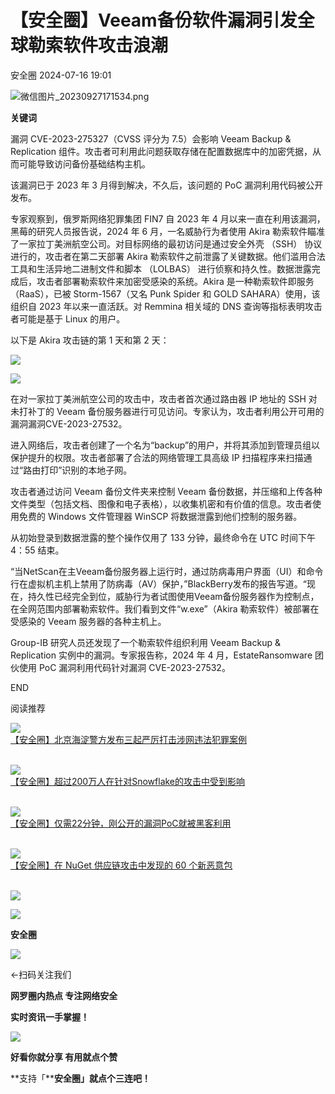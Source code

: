#  【安全圈】Veeam备份软件漏洞引发全球勒索软件攻击浪潮   
 安全圈   2024-07-16 19:01  
  
![](https://mmbiz.qpic.cn/sz_mmbiz_png/aBHpjnrGylgOvEXHviaXu1fO2nLov9bZ055v7s8F6w1DD1I0bx2h3zaOx0Mibd5CngBwwj2nTeEbupw7xpBsx27Q/640?wx_fmt=png&from=appmsg "微信图片_20230927171534.png")  
  
  
**关键词**  
  
  
  
  
  
漏洞 CVE-2023-275327（CVSS 评分为 7.5）会影响 Veeam Backup & Replication 组件。攻击者可利用此问题获取存储在配置数据库中的加密凭据，从而可能导致访问备份基础结构主机。  
  
该漏洞已于 2023 年 3 月得到解决，不久后，该问题的 PoC 漏洞利用代码被公开发布。  
  
专家观察到，俄罗斯网络犯罪集团 FIN7 自 2023 年 4 月以来一直在利用该漏洞，黑莓的研究人员报告说，2024 年 6 月，一名威胁行为者使用 Akira 勒索软件瞄准了一家拉丁美洲航空公司。对目标网络的最初访问是通过安全外壳 （SSH） 协议进行的，攻击者在第二天部署 Akira 勒索软件之前泄露了关键数据。他们滥用合法工具和生活异地二进制文件和脚本 （LOLBAS） 进行侦察和持久性。数据泄露完成后，攻击者部署勒索软件来加密受感染的系统。Akira 是一种勒索软件即服务 （RaaS），已被 Storm-1567（又名 Punk Spider 和 GOLD SAHARA）使用，该组织自 2023 年以来一直活跃。对 Remmina 相关域的 DNS 查询等指标表明攻击者可能是基于 Linux 的用户。  
  
以下是 Akira 攻击链的第 1 天和第 2 天：  
  
![](https://mmbiz.qpic.cn/sz_mmbiz_png/aBHpjnrGylgAjUUHuyCsLmlTC8MOiaqmFzr0ynauJvCmndGFf8orLChJ22YuWpj9Mldfib41fM7PJXqZP1KOKNLw/640?wx_fmt=png&from=appmsg "")  
  
![](https://mmbiz.qpic.cn/sz_mmbiz_png/aBHpjnrGylgAjUUHuyCsLmlTC8MOiaqmFjUicG2ps4st7lKMWdnQJwWPQBVZicDcQmbcPJFzulP9faR32W7PGEdPw/640?wx_fmt=png&from=appmsg "")  
  
在对一家拉丁美洲航空公司的攻击中，攻击者首次通过路由器 IP 地址的 SSH 对未打补丁的 Veeam 备份服务器进行可见访问。专家认为，攻击者利用公开可用的漏洞漏洞CVE-2023-27532。  
  
进入网络后，攻击者创建了一个名为“backup”的用户，并将其添加到管理员组以保护提升的权限。攻击者部署了合法的网络管理工具高级 IP 扫描程序来扫描通过“路由打印”识别的本地子网。  
  
攻击者通过访问 Veeam 备份文件夹来控制 Veeam 备份数据，并压缩和上传各种文件类型（包括文档、图像和电子表格），以收集机密和有价值的信息。攻击者使用免费的 Windows 文件管理器 WinSCP 将数据泄露到他们控制的服务器。  
  
从初始登录到数据泄露的整个操作仅用了 133 分钟，最终命令在 UTC 时间下午 4：55 结束。  
  
“当NetScan在主Veeam备份服务器上运行时，通过防病毒用户界面（UI）和命令行在虚拟机主机上禁用了防病毒（AV）保护，”BlackBerry发布的报告写道。“现在，持久性已经完全到位，威胁行为者试图使用Veeam备份服务器作为控制点，在全网范围内部署勒索软件。我们看到文件“w.exe”（Akira 勒索软件）被部署在受感染的 Veeam 服务器的各种主机上。  
  
Group-IB 研究人员还发现了一个勒索软件组织利用 Veeam Backup & Replication 实例中的漏洞。专家报告称，2024 年 4 月，EstateRansomware 团伙使用 PoC 漏洞利用代码针对漏洞 CVE-2023-27532。  
  
  
  
END  
  
  
阅读推荐  
  
  
![](https://mmbiz.qpic.cn/mmbiz_jpg/E1iauzlb2BTnCYYPh6uHR3cuNlj8w7lElicsvO69wlFYzsaicUNQbrxXQjFHOQUNqHfCNicHgR0vXpznDpD28U1YNw/640?wx_fmt=other "")  
[【安全圈】北京海淀警方发布三起严厉打击涉网违法犯罪案例](http://mp.weixin.qq.com/s?__biz=MzIzMzE4NDU1OQ==&mid=2652062855&idx=1&sn=27b4b857044bf5c755c24ace893b08c4&chksm=f36e68c7c419e1d1b32b4011dd559af1fb96e5ff893bd2ad3340720d2d84250143dffe84c3e5&scene=21#wechat_redirect)  
       
  
  
![](https://mmbiz.qpic.cn/sz_mmbiz_png/aBHpjnrGyljEvq6JMKxw0l9iaNQkVrkO0kUrVXDZic4icHTlDmPtX3zHo3jcnFict2HAOfS3gUOrlUeBV5KNRvLYJQ/640?wx_fmt=png "")  
[【安全圈】超过200万人在针对Snowflake的攻击中受到影响](http://mp.weixin.qq.com/s?__biz=MzIzMzE4NDU1OQ==&mid=2652062855&idx=2&sn=3c2c8d6ddee79de100f73c2355e9c66c&chksm=f36e68c7c419e1d1c636a1bed5f06d36fd64a51e93befeb6461bbcba34d809251a3c6217707d&scene=21#wechat_redirect)  
       
  
  
![](https://mmbiz.qpic.cn/sz_mmbiz_jpg/aBHpjnrGyljEvq6JMKxw0l9iaNQkVrkO0eEIq3ficjxwibY8Fy9dqY61ET1Q628xPCrXibaf2Xiaibwwc2vVvhLGwk5Q/640?wx_fmt=jpeg "")  
[【安全圈】仅需22分钟，刚公开的漏洞PoC就被黑客利用](http://mp.weixin.qq.com/s?__biz=MzIzMzE4NDU1OQ==&mid=2652062855&idx=3&sn=4c3de4434af430e0c1bf88432232e34e&chksm=f36e68c7c419e1d1128549035da33ad4cf4c1bb36d639f2d442955f9089eaa3fb0de3e55db5d&scene=21#wechat_redirect)  
                 
  
  
![](https://mmbiz.qpic.cn/sz_mmbiz_png/aBHpjnrGyljEvq6JMKxw0l9iaNQkVrkO0aLTUtFFvVIF2p03YwSA2qscKs1b1Oicic3Dvheiaw2wKnyUCRazHqXHsg/640?wx_fmt=png "")  
[【安全圈】在 NuGet 供应链攻击中发现的 60 个新恶意包](http://mp.weixin.qq.com/s?__biz=MzIzMzE4NDU1OQ==&mid=2652062855&idx=4&sn=af237d0ccdd8fb7934d1d00b73d63c2d&chksm=f36e68c7c419e1d1d538489766170dd820ab47ac0bf2f75094bab25f7d06aa5c6b75538032c9&scene=21#wechat_redirect)  
             
  
  
  
  
  
![](https://mmbiz.qpic.cn/mmbiz_gif/aBHpjnrGylgeVsVlL5y1RPJfUdozNyCEft6M27yliapIdNjlcdMaZ4UR4XxnQprGlCg8NH2Hz5Oib5aPIOiaqUicDQ/640?wx_fmt=gif "")  
  
  
  
![](https://mmbiz.qpic.cn/mmbiz_png/aBHpjnrGylgeVsVlL5y1RPJfUdozNyCEDQIyPYpjfp0XDaaKjeaU6YdFae1iagIvFmFb4djeiahnUy2jBnxkMbaw/640?wx_fmt=png "")  
  
**安全圈**  
  
![](https://mmbiz.qpic.cn/mmbiz_gif/aBHpjnrGylgeVsVlL5y1RPJfUdozNyCEft6M27yliapIdNjlcdMaZ4UR4XxnQprGlCg8NH2Hz5Oib5aPIOiaqUicDQ/640?wx_fmt=gif "")  
  
  
←扫码关注我们  
  
**网罗圈内热点 专注网络安全**  
  
**实时资讯一手掌握！**  
  
  
![](https://mmbiz.qpic.cn/mmbiz_gif/aBHpjnrGylgeVsVlL5y1RPJfUdozNyCE3vpzhuku5s1qibibQjHnY68iciaIGB4zYw1Zbl05GQ3H4hadeLdBpQ9wEA/640?wx_fmt=gif "")  
  
**好看你就分享 有用就点个赞**  
  
**支持「****安全圈」就点个三连吧！**  
  
